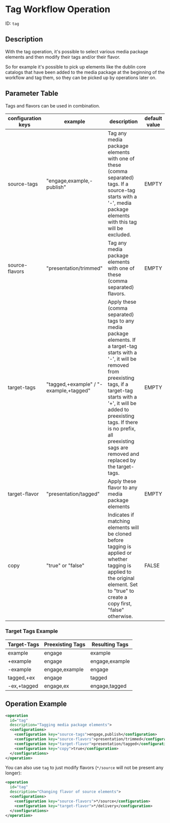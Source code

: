 # Tag Workflow Operation

ID: `tag`

## Description

With the tag operation, it's possible to select various media package elements and then modify their tags
and/or their flavor.

So for example it's possible to pick up elements like the dublin core catalogs that have been added to the media package
at the beginning of the workflow and tag them, so they can be picked up by operations later on.

## Parameter Table

Tags and flavors can be used in combination.

|configuration keys|example|description|default value|
|------------------|-------|-----------|-------------|
|source-tags|"engage,example,-publish"|Tag any media package elements with one of these (comma separated) tags. If a source-tag starts with a '-', media package elements with this tag will be excluded.|EMPTY|
|source-flavors|"presentation/trimmed"|Tag any media package elements with one of these (comma separated) flavors.|EMPTY|
|target-tags|"tagged,+example" / "-example,+tagged"|Apply these (comma separated) tags to any media package elements. If a target-tag starts with a '-', it will be removed from preexisting tags, if a target-tag starts with a '+', it will be added to preexisting tags. If there is no prefix, all preexisting sags are removed and replaced by the target-tags.|EMPTY|
|target-flavor|"presentation/tagged"|Apply these flavor to any media package elements|EMPTY|
|copy|"true" or "false"|Indicates if matching elements will be cloned before tagging is applied or whether tagging is applied to the original element. Set to "true" to create a copy first, "false" otherwise.|FALSE|

### Target Tags Example

|Target-Tags |Preexisting Tags|Resulting Tags|
|------------|----------------|--------------|
|example     |engage          |example       |
|+example    |engage          |engage,example|
|-example    |engage,example  |engage        |
|tagged,+ex  |engage          |tagged        |
|-ex,+tagged |engage,ex       |engage,tagged |

## Operation Example

```xml
<operation
  id="tag"
  description="Tagging media package elements">
  <configurations>
    <configuration key="source-tags">engage,publish</configuration>
    <configuration key="source-flavors">presentation/trimmed</configuration>
    <configuration key="target-flavor">presentation/tagged</configuration>
    <configuration key="copy">true</configuration>
  </configurations>
</operation>
```

You can also use `tag` to just modify flavors (`*/source` will not be present any longer):

```xml
<operation
  id="tag"
  description="Changing flavor of source elements">
  <configurations>
    <configuration key="source-flavors">*/source</configuration>
    <configuration key="target-flavor">*/delivery</configuration>
  </configurations>
</operation>
```
